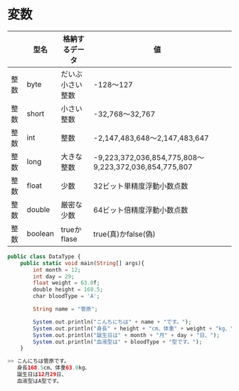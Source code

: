 # 変数

||型名|格納するデータ|値||
| ---- | ---- | ---- | ---- | ---- |
|整数|byte|だいぶ小さい整数|-128～127||
|整数|short|小さい整数| -32,768～32,767||
|整数|int|整数|-2,147,483,648～2,147,483,647||
|整数|long|大きな整数|-9,223,372,036,854,775,808～9,223,372,036,854,775,807||
|整数|float|少数|32ビット単精度浮動小数点数||
|整数|double|厳密な少数|64ビット倍精度浮動小数点数||
|整数|boolean|trueかflase|true(真)かfalse(偽)||


```php
public class DataType {
    public static void main(String[] args){
        int month = 12;
        int day = 29;
        float weight = 63.0f;
        double height = 168.5;
        char bloodType = 'A';

        String name = "管原";

        System.out.println("こんちにちは" + name + "です。");
        System.out.println("身長" + height + "cm、体重" + weight + "kg、");
        System.out.println("誕生日は" + month + "月" + day + "日、");
        System.out.println("血液型は" + bloodType + "型です。");
    }

>> こんにちは管原です。
   身長168.5cm、体重63.0kg、
   誕生日は12月29日、
   血液型はA型です。
```
